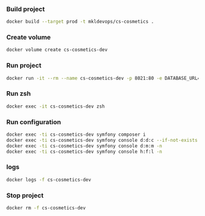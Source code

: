 ### Build project
```bash
docker build --target prod -t mkldevops/cs-cosmetics .
```

### Create volume
```bash
docker volume create cs-cosmetics-dev
```

### Run project
```bash
docker run -it --rm --name cs-cosmetics-dev -p 8021:80 -e DATABASE_URL=$DATABASE_URL_POSTGRES -e APP_SECRET=$(echo openssl rand -base64 32) -d mkldevops/cs-cosmetics
```

### Run zsh
```bash
docker exec -it cs-cosmetics-dev zsh
``` 


### Run configuration
```bash
docker exec -ti cs-cosmetics-dev symfony composer i
docker exec -ti cs-cosmetics-dev symfony console d:d:c --if-not-exists
docker exec -ti cs-cosmetics-dev symfony console d:m:m -n
docker exec -ti cs-cosmetics-dev symfony console h:f:l -n
```

### logs
```bash
docker logs -f cs-cosmetics-dev
```

### Stop project
```bash
docker rm -f cs-cosmetics-dev
```

